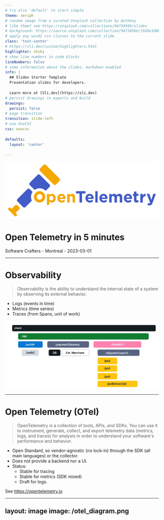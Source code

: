 ```yaml
---
# try also 'default' to start simple
theme: seriph
# random image from a curated Unsplash collection by Anthony
# like them? see https://unsplash.com/collections/94734566/slidev
# background: https://source.unsplash.com/collection/94734566/1920x1080
# apply any windi css classes to the current slide
class: 'text-center'
# https://sli.dev/custom/highlighters.html
highlighter: shiki
# show line numbers in code blocks
lineNumbers: false
# some information about the slides, markdown enabled
info: |
  ## Slidev Starter Template
  Presentation slides for developers.

  Learn more at [Sli.dev](https://sli.dev)
# persist drawings in exports and build
drawings:
  persist: false
# page transition
transition: slide-left
# use UnoCSS
css: unocss

defaults:
  layout: 'center'

---
```


![Logo](/opentelemetry-horizontal-color.svg)

# Open Telemetry in 5 minutes

Software Crafters - Montreal - 2023-03-01


<div class="abs-br m-6 flex gap-2">
  <a href="https://github.com/rangzen" target="_blank" alt="GitHub"
    class="text-xl slidev-icon-btn opacity-50 !border-none !hover:text-white">
    <carbon-logo-github />
  </a>
</div>

---

# Observability

> Observability is the ability to understand the internal state of a system by observing its external behavior.

- Logs (events in time)
- Metrics (time series)
- Traces (from Spans, unit of work)

<img src="/waterfall_trace.png" class="h-70 rounded shadow" />

---

# Open Telemetry (OTel)

> OpenTelemetry is a collection of tools, APIs, and SDKs.
> You can use it to instrument, generate, collect, and export telemetry data (metrics, logs, and traces)
> for analysis in order to understand your software's performance and behavior.

- Open Standard, so vendor-agnostic (no lock-in) through the SDK (all main languages) or the collector.
- Does not provide a backend nor a UI.
- Status:
  - Stable for tracing
  - Stable for metrics (SDK mixed)
  - Draft for logs.

See https://opentelemetry.io

---
layout: image
image: /otel_diagram.png
---